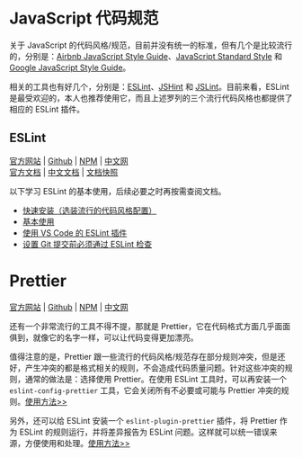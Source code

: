 # JavaScript 代码规范

关于 JavaScript 的代码风格/规范，目前并没有统一的标准，但有几个是比较流行的，分别是：[Airbnb JavaScript Style Guide](https://github.com/airbnb/javascript)、[JavaScript Standard Style](https://github.com/standard/standard) 和 [Google JavaScript Style Guide](https://github.com/google/eslint-config-google)。

相关的工具也有好几个，分别是：[ESLint](https://github.com/eslint/eslint)、[JSHint](https://github.com/jshint/jshint) 和 [JSLint](https://github.com/jslint-org/jslint)。目前来看，ESLint 是最受欢迎的，本人也推荐使用它，而且上述罗列的三个流行代码风格也都提供了相应的 ESLint 插件。

## ESLint

[官方网站](https://eslint.org/) | [Github](https://github.com/eslint/eslint) | [NPM](https://www.npmjs.com/package/eslint) | [中文网](https://cn.eslint.org/)  
[官方文档](https://eslint.org/docs/latest/user-guide/) | [中文文档](https://cn.eslint.org/docs/user-guide/) | [文档快照](./snapshoot/ESLintUserGuide/2022-08-29/)

以下学习 ESLint 的基本使用，后续必要之时再按需查阅文档。

- [快速安装（选装流行的代码风格配置）](./ESLint/快速安装.md)
- [基本使用](./ESLint/基本使用.md)
- [使用 VS Code 的 ESLint 插件](./ESLint/使用VSCode的ESLint插件.md)
- [设置 Git 提交前必须通过 ESLint 检查](./ESLint/设置Git提交前必须通过ESLint检查.md)

# Prettier

[官方网站](https://prettier.io/) | [Github](https://github.com/prettier/prettier) | [NPM](https://www.npmjs.com/package/prettier) | [中文网](https://www.prettier.cn/)

还有一个非常流行的工具不得不提，那就是 Prettier，它在代码格式方面几乎面面俱到，就像它的名字一样，可以让代码变得更加漂亮。

值得注意的是，Prettier 跟一些流行的代码风格/规范存在部分规则冲突，但是还好，产生冲突的都是格式相关的规则，不会造成代码质量问题。针对这些冲突的规则，通常的做法是：选择使用 Prettier。在使用 ESLint 工具时，可以再安装一个 `eslint-config-prettier` 工具，它会关闭所有不必要或可能与 Prettier 冲突的规则。[使用方法>>](./Prettier/关闭不必要或可能冲突的规则.md)

另外，还可以给 ESLint 安装一个 `eslint-plugin-prettier` 插件，将 Prettier 作为 ESLint 的规则运行，并将差异报告为 ESLint 问题。这样就可以统一错误来源，方便使用和处理。[使用方法>>](./Prettier/作为ESLint规则运行.md)
